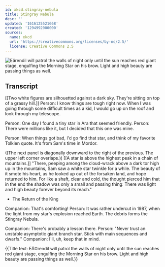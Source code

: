 ```yaml
---
id: xkcd.stingray-nebula
title: Stingray Nebula
desc: ''
updated: '1616125521668'
created: '1294992000000'
sources:
  name: xkcd
  url: 'https://creativecommons.org/licenses/by-nc/2.5/'
  license: Creative Commons 2.5
---
```

![Eärendil will patrol the walls of night only until the sun reaches red giant stage, engulfing the Morning Star on his brow. Light and high beauty are passing things as well.](https://imgs.xkcd.com/comics/stingray_nebula.png)

## Transcript
[[Two white figures are silhouetted against a dark sky.  They're sitting on top of a grassy hill.]]
Person: I know things are tough right now.  When I was going through some difficult times as a kid, I would go up on the roof and look through my telescope.

Person: One day I found a tiny star in Ara that seemed friendly.
Person: There were millions like it, but I decided that this one was mine.

Person: When things got bad, I'd go find that star, and think of my favorite Tolkien quote.  It's from Sam's time in Mordor.

((The next panel is diagonally downward to the right of the previous.  The upper left corner overlaps.))
[[A star is above the highest peak in a chain of mountains.]]
"There, peeping among the cloud-wrack above a dark tor high up in the mountains, Sam saw a white star twinkle for a while.  The beauty of it smote his heart, as he looked up out of the forsaken land, and hope returned to him.  For like a shaft, clear and cold, the thought pierced him that in the end the shadow was only a small and passing thing: There was light and high beauty forever beyond its reach."
- The Return of the King

Companion: That's comforting!
Person: It was rather undercut in 1987, when the light from my star's explosion reached Earth.  The debris forms the Stingray Nebula.

Companion: There's probably a lesson there.
Person: "Never trust an unstable asymptotic giant branch star.  Stick with main sequences and dwarfs."
Companion: I'll, uh, keep that in mind.

{{Title text: EÃ¤rendil will patrol the walls of night only until the sun reaches red giant stage, engulfing the Morning Star on his brow. Light and high beauty are passing things as well.}}
